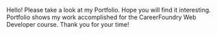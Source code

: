 Hello! Please take a look at my Portfolio. Hope you will find it interesting. Portfolio shows my work accomplished for the CareerFoundry Web Developer course. Thank you for your time!